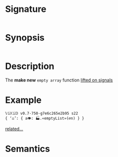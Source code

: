 # Signature
```vikid-signature
```

# Synopsis
```vikid-synopsis
```

# Description
The __make new__ `empty array` function [lifted on signals](/refman/concepts/pure_functions)

# Example
```vikid-script
𝕍i𝕂i𝔻 v0.7-750-g7e6c265e2b95 s22
{ ‘⌂’: { a👁: 🏭.«emptyList»(∅n) } }
```


[related...](https://en.wikipedia.org/wiki/Array_data_structure)

# Semantics